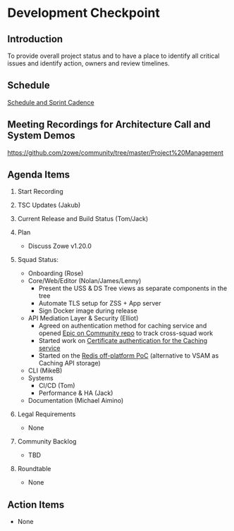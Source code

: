 # Development Checkpoint

Introduction
------------
To provide overall project status and to have a place to identify all critical issues and identify action, owners and review timelines.

Schedule
--------
[Schedule and Sprint Cadence](https://github.com/zowe/community/blob/master/Project%20Management/Schedule/Zowe%20PI%20%26%20Sprint%20Cadence.md)

Meeting Recordings for Architecture Call and System Demos
-----------------
https://github.com/zowe/community/tree/master/Project%20Management

Agenda Items
------------
1. Start Recording
2. TSC Updates (Jakub)
3. Current Release and Build Status (Tom/Jack)
4. Plan
     - Discuss Zowe v1.20.0
5. Squad Status:
    - Onboarding (Rose)
    - Core/Web/Editor (Nolan/James/Lenny)
       - Present the USS & DS Tree views as separate components in the tree
       - Automate TLS setup for ZSS + App server
       - Sign Docker image during release
    - API Mediation Layer & Security (Elliot)  
       - Agreed on authentication method for caching service and opened [Epic on Community repo](https://github.com/zowe/community/issues/1050) to track cross-squad work  
       - Started work on [Certificate authentication for the Caching service](https://github.com/zowe/api-layer/issues/861)  
       - Started on the [Redis off-platform PoC](https://github.com/zowe/api-layer/issues/1128) (alternative to VSAM as Caching API storage) 
    - CLI (MikeB)
    - Systems
      - CI/CD (Tom)
      - Performance & HA (Jack)
    - Documentation (Michael Aimino)

6. Legal Requirements
    - None

7. Community Backlog
    - TBD
8. Roundtable
    - None

Action Items
------------
- None
